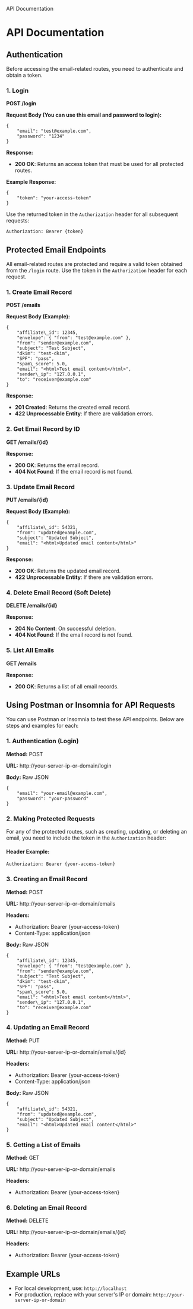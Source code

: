   API Documentation

API Documentation
=================

Authentication
--------------

Before accessing the email-related routes, you need to authenticate and obtain a token.

### 1\. Login

**POST /login**

**Request Body (You can use this email and password to login):**

    {
        "email": "test@example.com",
        "password": "1234"
    }
    

**Response:**

*   **200 OK**: Returns an access token that must be used for all protected routes.

**Example Response:**

    {
        "token": "your-access-token"
    }
    

Use the returned token in the `Authorization` header for all subsequent requests:

    Authorization: Bearer {token}
    

Protected Email Endpoints
-------------------------

All email-related routes are protected and require a valid token obtained from the `/login` route. Use the token in the `Authorization` header for each request.

### 1\. Create Email Record

**POST /emails**

**Request Body (Example):**

    {
        "affiliate\_id": 12345,
        "envelope": { "from": "test@example.com" },
        "from": "sender@example.com",
        "subject": "Test Subject",
        "dkim": "test-dkim",
        "SPF": "pass",
        "spam\_score": 5.0,
        "email": "<html>Test email content</html>",
        "sender\_ip": "127.0.0.1",
        "to": "receiver@example.com"
    }
    

**Response:**

*   **201 Created**: Returns the created email record.
*   **422 Unprocessable Entity**: If there are validation errors.

### 2\. Get Email Record by ID

**GET /emails/{id}**

**Response:**

*   **200 OK**: Returns the email record.
*   **404 Not Found**: If the email record is not found.

### 3\. Update Email Record

**PUT /emails/{id}**

**Request Body (Example):**

    {
        "affiliate\_id": 54321,
        "from": "updated@example.com",
        "subject": "Updated Subject",
        "email": "<html>Updated email content</html>"
    }
    

**Response:**

*   **200 OK**: Returns the updated email record.
*   **422 Unprocessable Entity**: If there are validation errors.

### 4\. Delete Email Record (Soft Delete)

**DELETE /emails/{id}**

**Response:**

*   **204 No Content**: On successful deletion.
*   **404 Not Found**: If the email record is not found.

### 5\. List All Emails

**GET /emails**

**Response:**

*   **200 OK**: Returns a list of all email records.

Using Postman or Insomnia for API Requests
------------------------------------------

You can use Postman or Insomnia to test these API endpoints. Below are steps and examples for each:

### 1\. Authentication (Login)

**Method:** POST

**URL:** http://your-server-ip-or-domain/login

**Body:** Raw JSON

    {
        "email": "your-email@example.com",
        "password": "your-password"
    }
    

### 2\. Making Protected Requests

For any of the protected routes, such as creating, updating, or deleting an email, you need to include the token in the `Authorization` header:

#### Header Example:

    Authorization: Bearer {your-access-token}
    

### 3\. Creating an Email Record

**Method:** POST

**URL:** http://your-server-ip-or-domain/emails

**Headers:**

*   Authorization: Bearer {your-access-token}
*   Content-Type: application/json

**Body:** Raw JSON

    {
        "affiliate\_id": 12345,
        "envelope": { "from": "test@example.com" },
        "from": "sender@example.com",
        "subject": "Test Subject",
        "dkim": "test-dkim",
        "SPF": "pass",
        "spam\_score": 5.0,
        "email": "<html>Test email content</html>",
        "sender\_ip": "127.0.0.1",
        "to": "receiver@example.com"
    }
    

### 4\. Updating an Email Record

**Method:** PUT

**URL:** http://your-server-ip-or-domain/emails/{id}

**Headers:**

*   Authorization: Bearer {your-access-token}
*   Content-Type: application/json

**Body:** Raw JSON

    {
        "affiliate\_id": 54321,
        "from": "updated@example.com",
        "subject": "Updated Subject",
        "email": "<html>Updated email content</html>"
    }
    

### 5\. Getting a List of Emails

**Method:** GET

**URL:** http://your-server-ip-or-domain/emails

**Headers:**

*   Authorization: Bearer {your-access-token}

### 6\. Deleting an Email Record

**Method:** DELETE

**URL:** http://your-server-ip-or-domain/emails/{id}

**Headers:**

*   Authorization: Bearer {your-access-token}

Example URLs
------------

*   For local development, use: `http://localhost`
*   For production, replace with your server's IP or domain: `http://your-server-ip-or-domain`
